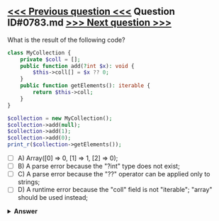 [<<< Previous question <<<](0782.md)   Question ID#0783.md   [>>> Next question >>>](0784.md)
---

What is the result of the following code?


```php
class MyCollection {
    private $coll = [];    
    public function add(?int $x): void {
        $this->coll[] = $x ?? 0;
    } 	
    public function getElements(): iterable {
        return $this->coll;
    }
}

$collection = new MyCollection();
$collection->add(null);
$collection->add(1);
$collection->add(0);
print_r($collection->getElements());
```

- [ ] A) Array([0] => 0, [1] => 1, [2] => 0);
- [ ] B) A parse error because the "?int" type does not exist;
- [ ] C) A parse error because the "??" operator can be applied only to strings;
- [ ] D) A runtime error because the "coll" field is not "iterable"; "array" should be used instead;

<details><summary><b>Answer</b></summary>
<p>
  Answer: <strong>A</strong>
</p>
</details>

